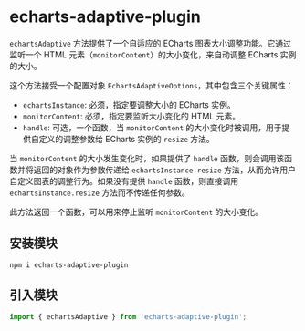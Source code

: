 # echarts-adaptive-plugin

`echartsAdaptive` 方法提供了一个自适应的 ECharts 图表大小调整功能。它通过监听一个 HTML 元素（`monitorContent`）的大小变化，来自动调整 ECharts 实例的大小。

这个方法接受一个配置对象 `EchartsAdaptiveOptions`，其中包含三个关键属性：

- `echartsInstance`: 必须，指定要调整大小的 ECharts 实例。
- `monitorContent`: 必须，指定要监听大小变化的 HTML 元素。
- `handle`: 可选，一个函数，当 `monitorContent` 的大小变化时被调用，用于提供自定义的调整参数给 ECharts 实例的 `resize` 方法。

当 `monitorContent` 的大小发生变化时，如果提供了 `handle` 函数，则会调用该函数并将返回的对象作为参数传递给 `echartsInstance.resize` 方法，从而允许用户自定义图表的调整行为。如果没有提供 `handle` 函数，则直接调用 `echartsInstance.resize` 方法而不传递任何参数。

此方法返回一个函数，可以用来停止监听 `monitorContent` 的大小变化。

## 安装模块

```shell
npm i echarts-adaptive-plugin
```

## 引入模块

```js
import { echartsAdaptive } from 'echarts-adaptive-plugin';
```
